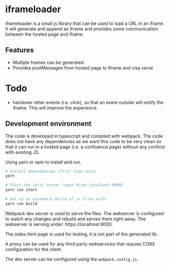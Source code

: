 # iframeloader
iframeloader is a small js library that can be used to load a URL in an iframe. It will generate and append an iframe and provides some communication between the hosted page and iframe.

## Features
- Multiple frames can be generated
- Provides postMessages from hosted page to iframe and visa versa

# Todo
- handover other events (i.e. click), so that an event outside will notify the iframe. This will improve the experience.


## Development environment
The code is developed in typescript and compiled with webpack.
The code does not have any dependencies as we want this code to be very clean so that it can run in a hosted page (i.e. a confluence page) without any conficts with existing JS.

Using yarn or npm to install and run.

```bash
# Install dependencies (first time only)
yarn

# Start the local server (open https:localhost:9000)
yarn run start

# Set up an automatic build of js files with:
yarn run build
```

Webpack dev server is used to serve the files. The webserver is configured to watch any changes and rebuild and serves them right away. The webserver is serving under: https://localhost:9000.

The index.html page is used for testing, it is not part of the generated lib.

A proxy can be used for any third party webservices that requies CORS configuration for the client.

The dev server can be configured using the `webpack.config.js`.

